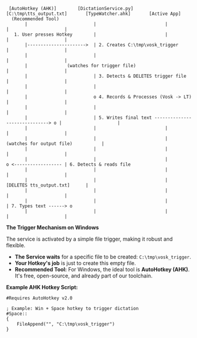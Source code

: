 ```
 [AutoHotkey (AHK)]        [DictationService.py]        [C:\tmp\tts_output.txt]       [TypeWatcher.ahk]       [Active App]
  (Recommended Tool)
       |                         |                          |                             |                     |
   1. User presses Hotkey        |                          |                             |                     |
       |---------------------->  | 2. Creates C:\tmp\vosk_trigger                         |                     |
       |                         |                                                        |                     |
       |               (watches for trigger file)                                         |                     |
       |                         | 3. Detects & DELETES trigger file                      |                     |
       |                         |                                                        |                     |
       |                         o 4. Records & Processes (Vosk -> LT)                    |                     |
       |                         |                                                        |                     |
       |                         | 5. Writes final text ------------------------------> o |                     |
       |                         |                          |                             |                     |
       |                         |                          |               (watches for output file)           |
       |                         |                          |                             |                     |
       |                         |                          |                             o <------------------ | 6. Detects & reads file
       |                         |                          |                             |                     |
       |                         |                          |                     [DELETES tts_output.txt]      |
       |                         |                          |                             |                     |
       |                         |                          |                             | 7. Types text ------> o
       |                         |                          |                             |                     |
```

**The Trigger Mechanism on Windows**

The service is activated by a simple file trigger, making it robust and flexible.

*   **The Service waits** for a specific file to be created: `C:\tmp\vosk_trigger`.
*   **Your Hotkey's job** is just to create this empty file.
*   **Recommended Tool:** For Windows, the ideal tool is **AutoHotkey (AHK)**. It's free, open-source, and already part of our toolchain.

**Example AHK Hotkey Script:**
```ahk
#Requires AutoHotkey v2.0

; Example: Win + Space hotkey to trigger dictation
#Space::
{
    FileAppend("", "C:\tmp\vosk_trigger")
}
```

